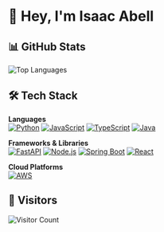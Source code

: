 # 👋 Hey, I'm Isaac Abell

## 📊 GitHub Stats
![Top Languages](https://isaac-abell-github-readme-stats.vercel.app/api/top-langs/?username=Isaac-Abell&layout=compact&langs_count=20&hide=html,css,dockerfile,batchfile)

## 🛠️ Tech Stack

**Languages**  
[![Python](https://img.shields.io/badge/Python-3776AB?logo=python&logoColor=white)](https://www.python.org/)
[![JavaScript](https://img.shields.io/badge/JavaScript-F7DF1E?logo=javascript&logoColor=black)](https://developer.mozilla.org/en-US/docs/Web/JavaScript)
[![TypeScript](https://img.shields.io/badge/TypeScript-3178C6?logo=typescript&logoColor=white)](https://www.typescriptlang.org/)
[![Java](https://img.shields.io/badge/Java-%23ED8B00.svg?logo=openjdk&logoColor=white)](https://www.oracle.com/java/)

**Frameworks & Libraries**  
[![FastAPI](https://img.shields.io/badge/FastAPI-009688?logo=fastapi&logoColor=white)](https://fastapi.tiangolo.com/)
[![Node.js](https://img.shields.io/badge/Node.js-43853D?logo=node.js&logoColor=white)](https://nodejs.org/)
[![Spring Boot](https://img.shields.io/badge/Spring%20Boot-6DB33F?logo=springboot&logoColor=fff)](https://spring.io/projects/spring-boot)
[![React](https://img.shields.io/badge/React-20232A?logo=react&logoColor=61DAFB)](https://reactjs.org/)

**Cloud Platforms**  
[![AWS](https://custom-icon-badges.demolab.com/badge/AWS-%23FF9900.svg?logo=aws&logoColor=white)](https://aws.amazon.com/)


## 👀 Visitors
![Visitor Count](https://komarev.com/ghpvc/?username=Isaac-Abell&color=blue&style=flat)

